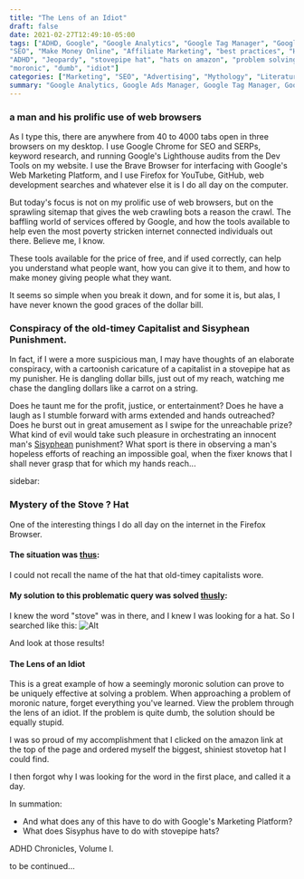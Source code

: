 ```yaml
---
title: "The Lens of an Idiot"
draft: false
date: 2021-02-27T12:49:10-05:00
tags: ["ADHD, Google", "Google Analytics", "Google Tag Manager", "Google Search Console", "Google Lighthouse", 
"SEO", "Make Money Online", "Affiliate Marketing", "best practices", "How to Start", 
"ADHD", "Jeopardy", "stovepipe hat", "hats on amazon", "problem solving", "Sisyphus", 
"moronic", "dumb", "idiot"]
categories: ["Marketing", "SEO", "Advertising", "Mythology", "Literature"]
summary: "Google Analytics, Google Ads Manager, Google Tag Manager, Google Search Console, Google Optimize, Google Lighthouse, and other ways to open one thousand tabs in a matter of minutes!"
---
```

### a man and his prolific use of web browsers
​As I type this, there are anywhere from 40 to 4000 tabs open in three browsers on my desktop. 
I use Google Chrome for SEO and SERPs, keyword research, and running Google's Lighthouse audits from the 
Dev Tools on my website. 
I use the Brave Browser for interfacing with Google's Web Marketing Platform, 
and I use Firefox for YouTube, GitHub, web development searches and 
whatever else it is I do all day on the computer.

​But today's focus is not on my prolific use of web browsers, but on  the sprawling sitemap that gives the web crawling bots a reason the crawl. The baffling world of services offered by Google, and how the tools available to help even the most poverty stricken internet connected individuals out there. Believe me, I know. 

These tools available for the price of free, and if used correctly, can help you understand what people want, 
how you can give it to them, and how to make money giving people what they want. 

It seems so simple when you break it down, and for some it is, but alas, 
I have never known the good graces of the dollar bill. 

### Conspiracy of the old-timey Capitalist and Sisyphean Punishment.
In fact, if I were a more suspicious man, 
I may have thoughts of an elaborate conspiracy, 
with a cartoonish caricature of a capitalist in a stovepipe hat as my punisher.
He is dangling dollar bills, just out of my reach, 
watching me chase the dangling dollars like a carrot on a string. 

Does he taunt me for the profit, justice, or entertainment? 
Does he have a laugh as I stumble forward with arms extended and hands outreached?
Does he burst out in great amusement as I swipe for the unreachable prize?
What kind of evil would take such pleasure in orchestrating an innocent man's [Sisyphean](https://en.wikipedia.org/wiki/Sisyphus) 
punishment?
What sport is there in observing a man's hopeless efforts of reaching an impossible goal, 
when the fixer knows that I shall never grasp that for which my hands reach...

sidebar:

### Mystery of the Stove ? Hat 

One of the interesting things I do all day on the internet in the Firefox Browser.

#### The situation was [thus](https://www.wordnik.com/words/thus):

I could not recall the name of the hat that old-timey capitalists wore.

#### My solution to this problematic query was solved [thusly](https://www.wordnik.com/words/thusly):

I knew the word "stove" was in there, and I knew I was looking for a hat. So I searched like this:
![Alt](/posts/images/stovewhathat.png "Screenshot of stovetop hats")

And look at those results!

#### The Lens of an Idiot
This is a great example of how a seemingly moronic solution can prove to be uniquely effective at solving a problem.
When approaching a problem of moronic nature, forget everything you've learned.
View the problem through the lens of an idiot. 
If the problem is quite dumb, the solution should be equally stupid. 

I was so proud of my accomplishment that I clicked on the amazon link at the top of the page 
and ordered myself the biggest, shiniest stovetop hat I could find.

I then forgot why I was looking for the word in the first place, and called it a day.

In summation:
- And what does any of this have to do with Google's Marketing Platform?
- What does Sisyphus have to do with stovepipe hats?

ADHD Chronicles, Volume I.

to be continued...

<!-- ​I have no doubt that any competent person who simply follows the best practices, keeps reading, and doesn't have debilitating adhd squirrel brain (like someone I know), will make a handsome sum of money.   -->
